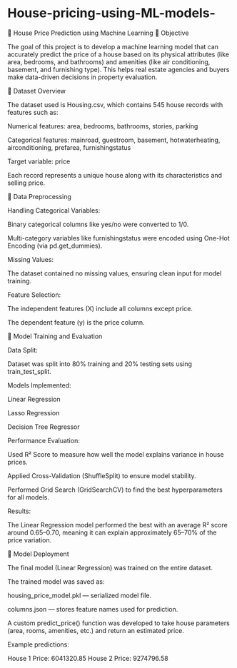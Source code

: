 # House-pricing-using-ML-models-

🏡 House Price Prediction using Machine Learning
🔹 Objective

The goal of this project is to develop a machine learning model that can accurately predict the price of a house based on its physical attributes (like area, bedrooms, and bathrooms) and amenities (like air conditioning, basement, and furnishing type).
This helps real estate agencies and buyers make data-driven decisions in property evaluation.

🔹 Dataset Overview

The dataset used is Housing.csv, which contains 545 house records with features such as:

Numerical features: area, bedrooms, bathrooms, stories, parking

Categorical features: mainroad, guestroom, basement, hotwaterheating, airconditioning, prefarea, furnishingstatus

Target variable: price

Each record represents a unique house along with its characteristics and selling price.

🔹 Data Preprocessing

Handling Categorical Variables:

Binary categorical columns like yes/no were converted to 1/0.

Multi-category variables like furnishingstatus were encoded using One-Hot Encoding (via pd.get_dummies).

Missing Values:

The dataset contained no missing values, ensuring clean input for model training.

Feature Selection:

The independent features (X) include all columns except price.

The dependent feature (y) is the price column.

🔹 Model Training and Evaluation

Data Split:

Dataset was split into 80% training and 20% testing sets using train_test_split.

Models Implemented:

Linear Regression

Lasso Regression

Decision Tree Regressor

Performance Evaluation:

Used R² Score to measure how well the model explains variance in house prices.

Applied Cross-Validation (ShuffleSplit) to ensure model stability.

Performed Grid Search (GridSearchCV) to find the best hyperparameters for all models.

Results:

The Linear Regression model performed the best with an average R² score around 0.65–0.70, meaning it can explain approximately 65–70% of the price variation.

🔹 Model Deployment

The final model (Linear Regression) was trained on the entire dataset.

The trained model was saved as:

housing_price_model.pkl — serialized model file.

columns.json — stores feature names used for prediction.

A custom predict_price() function was developed to take house parameters (area, rooms, amenities, etc.) and return an estimated price.

Example predictions:

House 1 Price: 6041320.85
House 2 Price: 9274796.58
